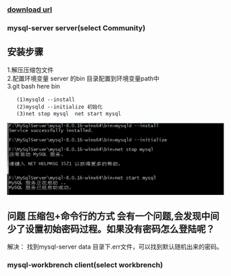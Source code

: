 
### [download url](https://dev.mysql.com/downloads/file/?id=485812)

### mysql-server server(select Community)

## 安装步骤
 1.解压压缩包文件 </br>
 2.配置环境变量 server 的bin 目录配置到环境变量path中 </br>
 3.git bash here bin 
 
 ```
    (1)mysqld --install
    (2)mysqld --initialize 初始化
    (3)net stop mysql  net start mysql
  ```

 ![图片](https://github.com/richChen0815/mysqlConnectTest/blob/master/1562574879(1).jpg) 
 
 
## 问题 压缩包+命令行的方式 会有一个问题,会发现中间少了设置初始密码过程。如果没有密码怎么登陆呢？
解决：
    找到mysql-server data 目录下.err文件，可以找到默认随机出来的密码。



### mysql-workbrench client(select workbrench)
